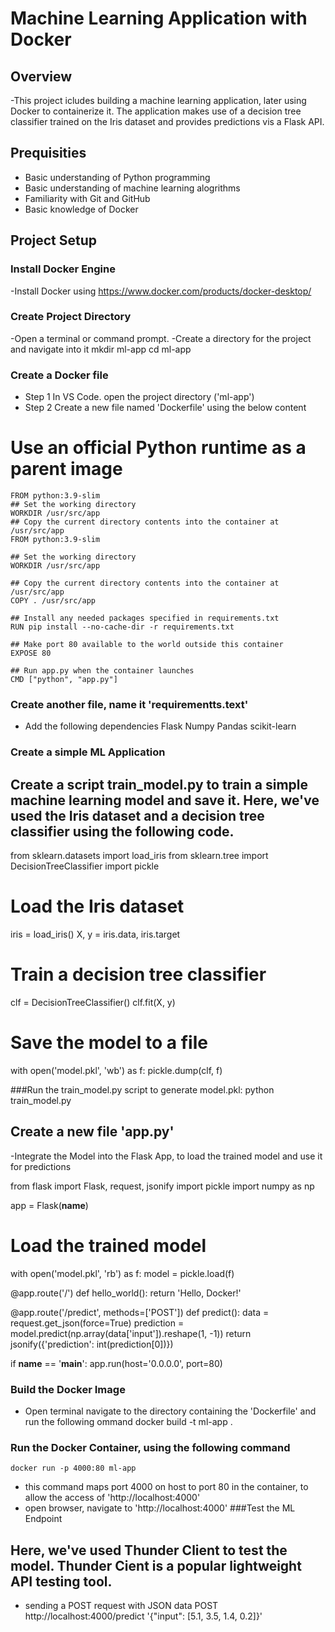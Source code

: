# Machine Learning Application with Docker 

## Overview
-This project icludes building a machine learning application, later using Docker to containerize it. The application makes use of a decision tree classifier trained on the Iris dataset and provides predictions vis a Flask API.

## Prequisities 
- Basic understanding of Python programming
- Basic understanding of machine learning alogrithms
- Familiarity with Git and GitHub
- Basic knowledge of Docker

## Project Setup

### Install Docker Engine
-Install Docker using https://www.docker.com/products/docker-desktop/

### Create Project Directory 
-Open a terminal or command prompt.
-Create a directory for the project and navigate into it
    mkdir ml-app 
    cd ml-app

### Create a Docker file 
- Step 1 In VS Code. open the project directory ('ml-app')
- Step 2 Create a new file named 'Dockerfile' using the below content

# Use an official Python runtime as a parent image 
    FROM python:3.9-slim 
    ## Set the working directory 
    WORKDIR /usr/src/app 
    ## Copy the current directory contents into the container at /usr/src/app 
    FROM python:3.9-slim 

    ## Set the working directory 
    WORKDIR /usr/src/app 

    ## Copy the current directory contents into the container at /usr/src/app 
    COPY . /usr/src/app

    ## Install any needed packages specified in requirements.txt 
    RUN pip install --no-cache-dir -r requirements.txt 

    ## Make port 80 available to the world outside this container 
    EXPOSE 80 

    ## Run app.py when the container launches 
    CMD ["python", "app.py"]

### Create another file, name it 'requirementts.text'
- Add the following dependencies
Flask
Numpy
Pandas
scikit-learn

### Create a simple ML Application
## Create a script train_model.py to train a simple machine learning model and save it. Here, we've used the Iris dataset and a decision tree classifier using the following code.
from sklearn.datasets import load_iris
from sklearn.tree import DecisionTreeClassifier
import pickle 

# Load the Iris dataset
iris = load_iris()
X, y = iris.data, iris.target

# Train a decision tree classifier
clf = DecisionTreeClassifier() 
clf.fit(X, y) 


# Save the model to a file 
with open('model.pkl', 'wb') as f: 
    pickle.dump(clf, f) 

###Run the train_model.py script to generate model.pkl:
python train_model.py 

## Create a new file 'app.py' 
-Integrate the Model into the Flask App, to load the trained model and use it for predictions

from flask import Flask, request, jsonify
import pickle
import numpy as np

app = Flask(__name__) 

# Load the trained model 
with open('model.pkl', 'rb') as f:
    model = pickle.load(f)

@app.route('/') 
def hello_world(): 
    return 'Hello, Docker!' 

@app.route('/predict', methods=['POST']) 
def predict(): 
    data = request.get_json(force=True) 
    prediction = model.predict(np.array(data['input']).reshape(1, -1)) 
    return jsonify({'prediction': int(prediction[0])}) 

if __name__ == '__main__': 
    app.run(host='0.0.0.0', port=80) 

### Build the Docker Image 
- Open terminal navigate to the directory containing the 'Dockerfile' and run the following ommand 
    docker build -t ml-app .
### Run the Docker Container, using the following command 
    docker run -p 4000:80 ml-app
- this command maps port 4000 on host to port 80 in the container, to allow the access of 'http://localhost:4000'
- open browser, navigate to 'http://localhost:4000'
###Test the ML Endpoint 
## Here, we've used Thunder Client to test the model. Thunder Cient is a popular lightweight API testing tool.
- sending a POST request with JSON data
 POST http://localhost:4000/predict 
 '{"input": [5.1, 3.5, 1.4, 0.2]}'



